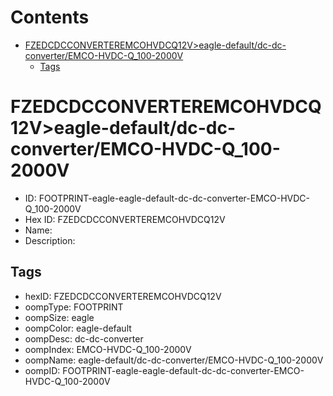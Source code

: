 



Contents
========

* [FZEDCDCCONVERTEREMCOHVDCQ12V>eagle-default/dc-dc-converter/EMCO-HVDC-Q_100-2000V](#fzedcdcconverteremcohvdcq12veagle-defaultdc-dc-converteremco-hvdc-q_100-2000v)
	* [Tags](#tags)

# FZEDCDCCONVERTEREMCOHVDCQ12V>eagle-default/dc-dc-converter/EMCO-HVDC-Q_100-2000V

- ID: FOOTPRINT-eagle-eagle-default-dc-dc-converter-EMCO-HVDC-Q_100-2000V
- Hex ID: FZEDCDCCONVERTEREMCOHVDCQ12V
- Name: 
- Description: 

## Tags

- hexID: FZEDCDCCONVERTEREMCOHVDCQ12V
- oompType: FOOTPRINT
- oompSize: eagle
- oompColor: eagle-default
- oompDesc: dc-dc-converter
- oompIndex: EMCO-HVDC-Q_100-2000V
- oompName: eagle-default/dc-dc-converter/EMCO-HVDC-Q_100-2000V
- oompID: FOOTPRINT-eagle-eagle-default-dc-dc-converter-EMCO-HVDC-Q_100-2000V
